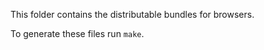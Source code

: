 This folder contains the distributable bundles for browsers.

To generate these files run ```make```.